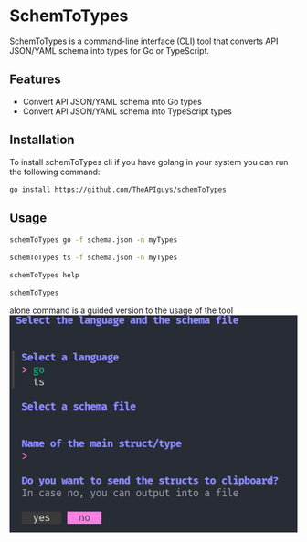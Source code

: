# SchemToTypes

SchemToTypes is a command-line interface (CLI) tool that converts API JSON/YAML schema into types for Go or TypeScript.

## Features

- Convert API JSON/YAML schema into Go types
- Convert API JSON/YAML schema into TypeScript types

## Installation

To install schemToTypes cli if you have golang in your system you can run the following command:

```bash
go install https://github.com/TheAPIguys/schemToTypes
```

## Usage

```bash
schemToTypes go -f schema.json -n myTypes 
```

```bash
schemToTypes ts -f schema.json -n myTypes 

```

```bash	
schemToTypes help
```

```bash	
schemToTypes 
```
alone command is a guided version to the usage of the tool
![alt text](image.png)

